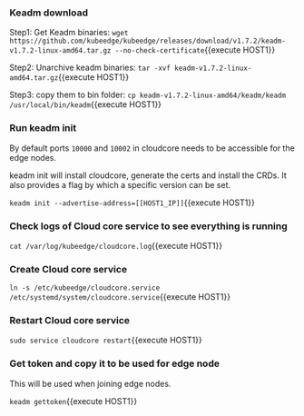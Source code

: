 ### Keadm download

Step1: Get Keadm binaries: `wget https://github.com/kubeedge/kubeedge/releases/download/v1.7.2/keadm-v1.7.2-linux-amd64.tar.gz --no-check-certificate`{{execute HOST1}}

Step2: Unarchive keadm binaries: `tar -xvf keadm-v1.7.2-linux-amd64.tar.gz`{{execute HOST1}}

Step3: copy them to bin folder: `cp keadm-v1.7.2-linux-amd64/keadm/keadm /usr/local/bin/keadm`{{execute HOST1}}



### Run keadm init
By default ports `10000` and `10002` in cloudcore needs to be accessible for the edge nodes.

keadm init will install cloudcore, generate the certs and install the CRDs. 
It also provides a flag by which a specific version can be set.

`keadm init --advertise-address=[[HOST1_IP]]`{{execute HOST1}}

### Check logs of Cloud core service to see everything is running

`cat /var/log/kubeedge/cloudcore.log`{{execute HOST1}}

### Create Cloud core service

`ln -s /etc/kubeedge/cloudcore.service /etc/systemd/system/cloudcore.service`{{execute HOST1}}

### Restart Cloud core service

`sudo service cloudcore restart`{{execute HOST1}}


### Get token and copy it to be used for edge node
This will be used when joining edge nodes.

`keadm gettoken`{{execute HOST1}}
